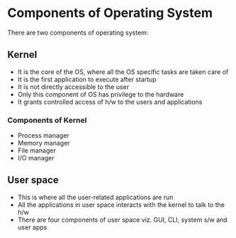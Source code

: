 # Components of Operating System

There are two components of operating system:

## Kernel

- It is the core of the OS, where all the OS specific tasks are taken care of
- It is the first application to execute after startup
- It is not directly accessible to the user
- Only this component of OS has privilege to the hardware
- It grants controlled access of h/w to the users and applications

### Components of Kernel

- Process manager
- Memory manager
- File manager
- I/O manager

## User space

- This is where all the user-related applications are run
- All the applications in user space interacts with the kernel to talk to the h/w
- There are four components of user space viz. GUI, CLI, system s/w and user apps
